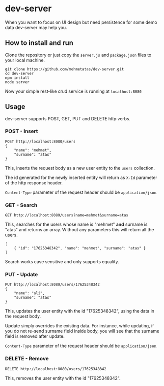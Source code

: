 # dev-server

When you want to focus on UI design but need persistence for some demo data dev-server may help you.

## How to install and run

Clone the repository or just copy the `server.js` and `package.json` files to your local machine.

    git clone https://github.com/mehmetatas/dev-server.git
    cd dev-server
    npm install
    node server
    
Now your simple rest-like crud service is running at `localhost:8080`

## Usage

dev-server supports POST, GET, PUT and DELETE http verbs.

### POST - Insert

    POST http://localhost:8080/users    
    {
        "name": "mehmet",
        "surname": "atas"
    }
    
This, inserts the request body as a new user entity to the `users` collection.

The id generated for the newly inserted entity will return as `X-Id` parameter of the http response header.

`Content-Type` parameter of the request header should be `application/json`.

### GET - Search

    GET http://localhost:8080/users?name=mehmet&surname=atas
    
This, searches for the users whose name is "mehmet" **and** surname is "atas" and returns an array. Without any parameters this will return all the users.

    [
        { "id": "17625348342", "name": "mehmet", "surname": "atas" }
    ]

Search works case sensitive and only supports equality.

### PUT - Update

    PUT http://localhost:8080/users/17625348342
    {
        "name": "ali",
        "surname": "atas"
    }

This, updates the user entity with the id "17625348342", using the data in the request body.

Update simply overrides the existing data. For instance, while updating, if you do not re-send surname field inside body, you will see that the surname field is removed after update.

`Content-Type` parameter of the request header should be `application/json`.

### DELETE - Remove

    DELETE http://localhost:8080/users/17625348342
   
This, removes the user entity with the id "17625348342".

